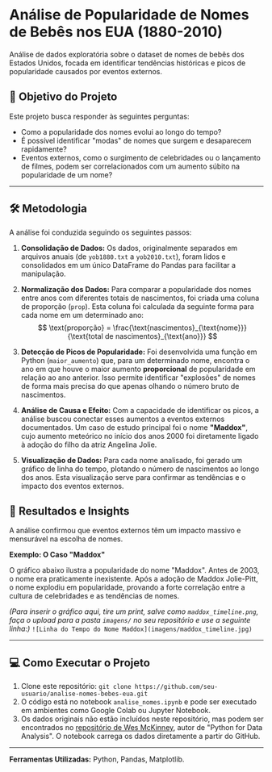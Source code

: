 # Análise de Popularidade de Nomes de Bebês nos EUA (1880-2010)

Análise de dados exploratória sobre o dataset de nomes de bebês dos Estados Unidos, focada em identificar tendências históricas e picos de popularidade causados por eventos externos.


## 🎯 Objetivo do Projeto

Este projeto busca responder às seguintes perguntas:
- Como a popularidade dos nomes evolui ao longo do tempo?
- É possível identificar "modas" de nomes que surgem e desaparecem rapidamente?
- Eventos externos, como o surgimento de celebridades ou o lançamento de filmes, podem ser correlacionados com um aumento súbito na popularidade de um nome?

---

## 🛠️ Metodologia

A análise foi conduzida seguindo os seguintes passos:

1.  **Consolidação de Dados:** Os dados, originalmente separados em arquivos anuais (de `yob1880.txt` a `yob2010.txt`), foram lidos e consolidados em um único DataFrame do Pandas para facilitar a manipulação.

2.  **Normalização dos Dados:** Para comparar a popularidade dos nomes entre anos com diferentes totais de nascimentos, foi criada uma coluna de proporção (`prop`). Esta coluna foi calculada da seguinte forma para cada nome em um determinado ano:
    $$ \text{proporção} = \frac{\text{nascimentos}_{\text{nome}}}{\text{total de nascimentos}_{\text{ano}}} $$

3.  **Detecção de Picos de Popularidade:** Foi desenvolvida uma função em Python (`maior_aumento`) que, para um determinado nome, encontra o ano em que houve o maior aumento **proporcional** de popularidade em relação ao ano anterior. Isso permite identificar "explosões" de nomes de forma mais precisa do que apenas olhando o número bruto de nascimentos.

4.  **Análise de Causa e Efeito:** Com a capacidade de identificar os picos, a análise buscou conectar esses aumentos a eventos externos documentados. Um caso de estudo principal foi o nome **"Maddox"**, cujo aumento meteórico no início dos anos 2000 foi diretamente ligado à adoção do filho da atriz Angelina Jolie.

5.  **Visualização de Dados:** Para cada nome analisado, foi gerado um gráfico de linha do tempo, plotando o número de nascimentos ao longo dos anos. Esta visualização serve para confirmar as tendências e o impacto dos eventos externos.


## 🚀 Resultados e Insights

A análise confirmou que eventos externos têm um impacto massivo e mensurável na escolha de nomes.

**Exemplo: O Caso "Maddox"**

O gráfico abaixo ilustra a popularidade do nome "Maddox". Antes de 2003, o nome era praticamente inexistente. Após a adoção de Maddox Jolie-Pitt, o nome explodiu em popularidade, provando a forte correlação entre a cultura de celebridades e as tendências de nomes.

*(Para inserir o gráfico aqui, tire um print, salve como `maddox_timeline.png`, faça o upload para a pasta `imagens/` no seu repositório e use a seguinte linha:)*
`![Linha do Tempo do Nome Maddox](imagens/maddox_timeline.jpg)`

---

## 💻 Como Executar o Projeto

1.  Clone este repositório: `git clone https://github.com/seu-usuario/analise-nomes-bebes-eua.git`
2.  O código está no notebook `analise_nomes.ipynb` e pode ser executado em ambientes como Google Colab ou Jupyter Notebook.
3.  Os dados originais não estão incluídos neste repositório, mas podem ser encontrados no [repositório de Wes McKinney](https://github.com/wesm/pydata-book/tree/3rd-edition/datasets/babynames), autor de "Python for Data Analysis". O notebook carrega os dados diretamente a partir do GitHub.

---

**Ferramentas Utilizadas:** Python, Pandas, Matplotlib.
